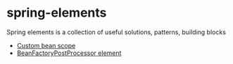 # spring-elements
Spring elements is a collection of useful solutions, patterns, building blocks

- [Custom bean scope](./custom-scope/README.md)
- [BeanFactoryPostProcessor element](./deprecated-bean-autoreplacer/README.md)

